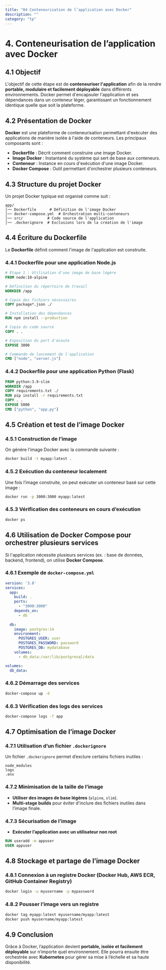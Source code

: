 ```yaml
---
title: "04 Conteneurisation de l’application avec Docker"
description: ""
category: "tp"
---
```


# 4. Conteneurisation de l’application avec Docker

## 4.1 Objectif
L'objectif de cette étape est de **conteneuriser l'application** afin de la rendre **portable, modulaire et facilement déployable** dans différents environnements. Docker permet d'encapsuler l'application et ses dépendances dans un conteneur léger, garantissant un fonctionnement identique quelle que soit la plateforme.

## 4.2 Présentation de Docker
**Docker** est une plateforme de conteneurisation permettant d'exécuter des applications de manière isolée à l'aide de conteneurs. Les principaux composants sont :
- **Dockerfile** : Décrit comment construire une image Docker.
- **Image Docker** : Instantané du système qui sert de base aux conteneurs.
- **Conteneur** : Instance en cours d'exécution d'une image Docker.
- **Docker Compose** : Outil permettant d'orchestrer plusieurs conteneurs.

## 4.3 Structure du projet Docker
Un projet Docker typique est organisé comme suit :
```
app/
│── Dockerfile      # Définition de l'image Docker
│── docker-compose.yml  # Orchestration multi-conteneurs
│── src/           # Code source de l'application
│── .dockerignore  # Exclusions lors de la création de l'image
```

## 4.4 Écriture du Dockerfile
Le **Dockerfile** définit comment l'image de l'application est construite.

### 4.4.1 Dockerfile pour une application Node.js
```dockerfile
# Étape 1 : Utilisation d'une image de base légère
FROM node:18-alpine

# Définition du répertoire de travail
WORKDIR /app

# Copie des fichiers nécessaires
COPY package*.json ./

# Installation des dépendances
RUN npm install --production

# Copie du code source
COPY . .

# Exposition du port d'écoute
EXPOSE 3000

# Commande de lancement de l'application
CMD ["node", "server.js"]
```

### 4.4.2 Dockerfile pour une application Python (Flask)
```dockerfile
FROM python:3.9-slim
WORKDIR /app
COPY requirements.txt ./
RUN pip install -r requirements.txt
COPY . .
EXPOSE 5000
CMD ["python", "app.py"]
```

## 4.5 Création et test de l’image Docker
### 4.5.1 Construction de l’image
On génère l’image Docker avec la commande suivante :
```bash
docker build -t myapp:latest .
```

### 4.5.2 Exécution du conteneur localement
Une fois l’image construite, on peut exécuter un conteneur basé sur cette image :
```bash
docker run -p 3000:3000 myapp:latest
```

### 4.5.3 Vérification des conteneurs en cours d’exécution
```bash
docker ps
```

## 4.6 Utilisation de Docker Compose pour orchestrer plusieurs services
Si l'application nécessite plusieurs services (ex. : base de données, backend, frontend), on utilise **Docker Compose**.

### 4.6.1 Exemple de `docker-compose.yml`
```yaml
version: '3.8'
services:
  app:
    build: .
    ports:
      - "3000:3000"
    depends_on:
      - db
  
  db:
    image: postgres:14
    environment:
      POSTGRES_USER: user
      POSTGRES_PASSWORD: password
      POSTGRES_DB: mydatabase
    volumes:
      - db_data:/var/lib/postgresql/data

volumes:
  db_data:
```

### 4.6.2 Démarrage des services
```bash
docker-compose up -d
```

### 4.6.3 Vérification des logs des services
```bash
docker-compose logs -f app
```

## 4.7 Optimisation de l’image Docker
### 4.7.1 Utilisation d’un fichier `.dockerignore`
Un fichier `.dockerignore` permet d’exclure certains fichiers inutiles :
```
node_modules
logs
.env
```

### 4.7.2 Minimisation de la taille de l’image
- **Utiliser des images de base légères** (`alpine`, `slim`).
- **Multi-stage builds** pour éviter d'inclure des fichiers inutiles dans l’image finale.

### 4.7.3 Sécurisation de l’image
- **Exécuter l’application avec un utilisateur non root**
```dockerfile
RUN useradd -m appuser
USER appuser
```

## 4.8 Stockage et partage de l’image Docker
### 4.8.1 Connexion à un registre Docker (Docker Hub, AWS ECR, GitHub Container Registry)
```bash
docker login -u myusername -p mypassword
```

### 4.8.2 Pousser l’image vers un registre
```bash
docker tag myapp:latest myusername/myapp:latest
docker push myusername/myapp:latest
```

## 4.9 Conclusion
Grâce à Docker, l’application devient **portable, isolée et facilement déployable** sur n’importe quel environnement. Elle pourra ensuite être orchestrée avec **Kubernetes** pour gérer sa mise à l’échelle et sa haute disponibilité.
